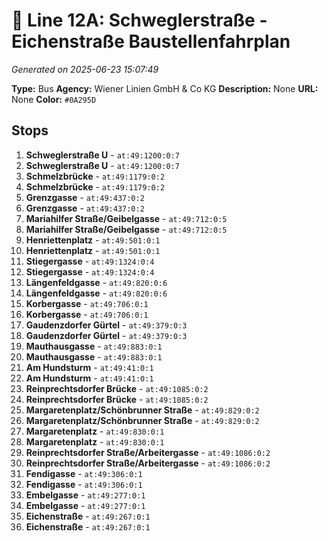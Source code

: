 # 🚌 Line 12A: Schweglerstraße - Eichenstraße Baustellenfahrplan

*Generated on 2025-06-23 15:07:49*

**Type:** Bus
**Agency:** Wiener Linien GmbH & Co KG
**Description:** None
**URL:** None
**Color:** `#0A295D`

## Stops

1. **Schweglerstraße U** - `at:49:1200:0:7`
2. **Schweglerstraße U** - `at:49:1200:0:7`
3. **Schmelzbrücke** - `at:49:1179:0:2`
4. **Schmelzbrücke** - `at:49:1179:0:2`
5. **Grenzgasse** - `at:49:437:0:2`
6. **Grenzgasse** - `at:49:437:0:2`
7. **Mariahilfer Straße/Geibelgasse** - `at:49:712:0:5`
8. **Mariahilfer Straße/Geibelgasse** - `at:49:712:0:5`
9. **Henriettenplatz** - `at:49:501:0:1`
10. **Henriettenplatz** - `at:49:501:0:1`
11. **Stiegergasse** - `at:49:1324:0:4`
12. **Stiegergasse** - `at:49:1324:0:4`
13. **Längenfeldgasse** - `at:49:820:0:6`
14. **Längenfeldgasse** - `at:49:820:0:6`
15. **Korbergasse** - `at:49:706:0:1`
16. **Korbergasse** - `at:49:706:0:1`
17. **Gaudenzdorfer Gürtel** - `at:49:379:0:3`
18. **Gaudenzdorfer Gürtel** - `at:49:379:0:3`
19. **Mauthausgasse** - `at:49:883:0:1`
20. **Mauthausgasse** - `at:49:883:0:1`
21. **Am Hundsturm** - `at:49:41:0:1`
22. **Am Hundsturm** - `at:49:41:0:1`
23. **Reinprechtsdorfer Brücke** - `at:49:1085:0:2`
24. **Reinprechtsdorfer Brücke** - `at:49:1085:0:2`
25. **Margaretenplatz/Schönbrunner Straße** - `at:49:829:0:2`
26. **Margaretenplatz/Schönbrunner Straße** - `at:49:829:0:2`
27. **Margaretenplatz** - `at:49:830:0:1`
28. **Margaretenplatz** - `at:49:830:0:1`
29. **Reinprechtsdorfer Straße/Arbeitergasse** - `at:49:1086:0:2`
30. **Reinprechtsdorfer Straße/Arbeitergasse** - `at:49:1086:0:2`
31. **Fendigasse** - `at:49:306:0:1`
32. **Fendigasse** - `at:49:306:0:1`
33. **Embelgasse** - `at:49:277:0:1`
34. **Embelgasse** - `at:49:277:0:1`
35. **Eichenstraße** - `at:49:267:0:1`
36. **Eichenstraße** - `at:49:267:0:1`
